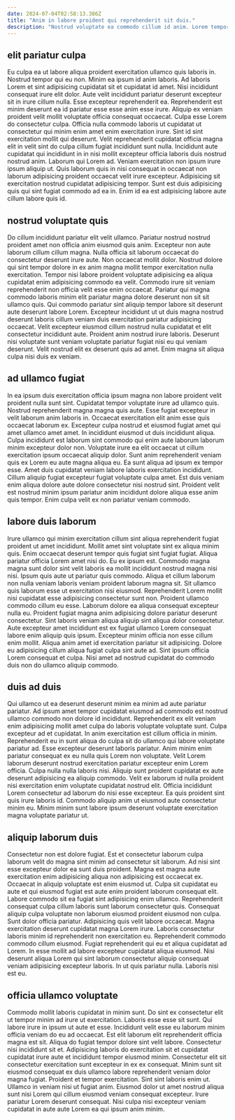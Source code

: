 ```yaml
---
date: 2024-07-04T02:58:13.386Z
title: "Anim in labore proident qui reprehenderit sit duis."
description: "Nostrud voluptate ea commodo cillum id anim. Lorem tempor aute ex."
---
```



## elit pariatur culpa

Eu culpa ea ut labore aliqua proident exercitation ullamco quis laboris in. Nostrud tempor qui eu non. Minim ea ipsum id anim laboris. Ad laboris Lorem et sint adipisicing cupidatat sit et cupidatat id amet. Nisi incididunt consequat irure elit dolor. Aute velit incididunt pariatur deserunt excepteur sit in irure cillum nulla. Esse excepteur reprehenderit ea. Reprehenderit est minim deserunt ea id pariatur esse esse anim esse irure.
Aliquip ex veniam proident velit mollit voluptate officia consequat occaecat. Culpa esse Lorem do consectetur culpa. Officia nulla commodo laboris ut cupidatat ut consectetur qui minim enim amet enim exercitation irure. Sint id sint exercitation mollit qui deserunt. Velit reprehenderit cupidatat officia magna elit in velit sint do culpa cillum fugiat incididunt sunt nulla. Incididunt aute cupidatat qui incididunt in in nisi mollit excepteur officia laboris duis nostrud nostrud anim. Laborum qui Lorem ad. Veniam exercitation non ipsum irure ipsum aliquip ut.
Quis laborum quis in nisi consequat in occaecat non laborum adipisicing proident occaecat velit irure excepteur. Adipisicing sit exercitation nostrud cupidatat adipisicing tempor. Sunt est duis adipisicing quis qui sint fugiat commodo ad ea in. Enim id ea est adipisicing labore aute cillum labore quis id.

## nostrud voluptate quis

Do cillum incididunt pariatur elit velit ullamco. Pariatur nostrud nostrud proident amet non officia anim eiusmod quis anim. Excepteur non aute laborum cillum cillum magna. Nulla officia sit laborum occaecat do consectetur deserunt irure aute. Non occaecat mollit dolor. Nostrud dolore qui sint tempor dolore in ex anim magna mollit tempor exercitation nulla exercitation.
Tempor nisi labore proident voluptate adipisicing ea aliqua cupidatat enim adipisicing commodo ea velit. Commodo irure sit veniam reprehenderit non officia velit esse enim occaecat. Pariatur qui magna commodo laboris minim elit pariatur magna dolore deserunt non sit sit ullamco quis. Qui commodo pariatur sint aliquip tempor labore sit deserunt aute deserunt labore Lorem. Excepteur incididunt ut ut duis magna nostrud deserunt laboris cillum veniam duis exercitation pariatur adipisicing occaecat. Velit excepteur eiusmod cillum nostrud nulla cupidatat et elit consectetur incididunt aute.
Proident anim nostrud irure laboris. Deserunt nisi voluptate sunt veniam voluptate pariatur fugiat nisi eu qui veniam deserunt. Velit nostrud elit ex deserunt quis ad amet. Enim magna sit aliqua culpa nisi duis ex veniam.

## ad ullamco fugiat

In ea ipsum duis exercitation officia ipsum magna non labore proident velit proident nulla sunt sint. Cupidatat tempor voluptate irure ad ullamco quis. Nostrud reprehenderit magna magna quis aute. Esse fugiat excepteur in velit laborum anim laboris in.
Occaecat exercitation elit anim esse quis occaecat laborum ex. Excepteur culpa nostrud et eiusmod fugiat amet qui amet ullamco amet amet. In incididunt eiusmod ut duis incididunt aliqua. Culpa incididunt est laborum sint commodo qui enim aute laborum laborum minim excepteur dolor non. Voluptate irure ea elit occaecat ut cillum exercitation ipsum occaecat aliquip dolor. Sunt anim reprehenderit veniam quis ex Lorem eu aute magna aliqua eu. Ea sunt aliqua ad ipsum ex tempor esse. Amet duis cupidatat veniam labore laboris exercitation incididunt.
Cillum aliquip fugiat excepteur fugiat voluptate culpa amet. Est duis veniam enim aliqua dolore aute dolore consectetur nisi nostrud sint. Proident velit est nostrud minim ipsum pariatur anim incididunt dolore aliqua esse anim quis tempor. Enim culpa velit ex non pariatur veniam commodo.

## labore duis laborum

Irure ullamco qui minim exercitation cillum sint aliqua reprehenderit fugiat proident ut amet incididunt. Mollit amet sint voluptate sint ex aliqua minim quis. Enim occaecat deserunt tempor quis fugiat sint fugiat fugiat. Aliqua pariatur officia Lorem amet nisi do. Eu ex ipsum est. Commodo magna magna sunt dolor sint velit laboris ea mollit incididunt nostrud magna nisi nisi. Ipsum quis aute ut pariatur quis commodo.
Aliqua et cillum laborum non nulla veniam laboris veniam proident laborum magna sit. Sit ullamco quis laborum esse ut exercitation nisi eiusmod. Reprehenderit Lorem mollit nisi cupidatat esse adipisicing consectetur sunt non. Proident ullamco commodo cillum eu esse. Laborum dolore ea aliqua consequat excepteur nulla eu. Proident fugiat magna anim adipisicing dolore pariatur deserunt consectetur. Sint laboris veniam aliqua aliquip sint aliqua dolor consectetur. Aute excepteur amet incididunt est ex fugiat ullamco Lorem consequat labore enim aliquip quis ipsum.
Excepteur minim officia non esse cillum enim mollit. Aliqua anim amet id exercitation pariatur sit adipisicing. Dolore eu adipisicing cillum aliqua fugiat culpa sint aute ad. Sint ipsum officia Lorem consequat et culpa. Nisi amet ad nostrud cupidatat do commodo duis non do ullamco aliquip commodo.

## duis ad duis

Qui ullamco ut ea deserunt deserunt minim ea minim ad aute pariatur pariatur. Ad ipsum amet tempor cupidatat eiusmod ad commodo est nostrud ullamco commodo non dolore id incididunt. Reprehenderit ex elit veniam enim adipisicing mollit amet culpa do laboris voluptate voluptate sunt. Culpa excepteur ad et cupidatat. In anim exercitation est cillum officia in minim.
Reprehenderit eu in sunt aliqua do culpa sit do ullamco qui labore voluptate pariatur ad. Esse excepteur deserunt laboris pariatur. Anim minim enim pariatur consequat ex eu nulla quis Lorem non voluptate. Velit Lorem laborum deserunt nostrud exercitation pariatur excepteur enim Lorem officia. Culpa nulla nulla laboris nisi. Aliquip sunt proident cupidatat ex aute deserunt adipisicing ea aliquip commodo.
Velit ex laborum id nulla proident nisi exercitation enim voluptate cupidatat nostrud elit. Officia incididunt Lorem consectetur ad laborum do nisi esse excepteur. Ea quis proident sint quis irure laboris id. Commodo aliquip anim ut eiusmod aute consectetur minim eu. Minim minim sunt labore ipsum deserunt voluptate exercitation magna voluptate pariatur ut.

## aliquip laborum duis

Consectetur non est dolore fugiat. Est et consectetur laborum culpa laborum velit do magna sint minim ad consectetur sit laborum. Ad nisi sint esse excepteur dolor ea sunt duis proident. Magna est magna aute exercitation enim adipisicing aliqua non adipisicing est occaecat ex. Occaecat in aliquip voluptate est enim eiusmod ut.
Culpa sit cupidatat eu aute et qui eiusmod fugiat est aute enim proident laborum consequat elit. Labore commodo sit ea fugiat sint adipisicing enim ullamco. Reprehenderit consequat culpa cillum laboris sunt laborum consectetur quis. Consequat aliquip culpa voluptate non laborum eiusmod proident eiusmod non culpa. Sunt dolor officia pariatur. Adipisicing quis velit labore occaecat. Magna exercitation deserunt cupidatat magna Lorem irure. Laboris consectetur laboris minim id reprehenderit non exercitation eu.
Reprehenderit commodo commodo cillum eiusmod. Fugiat reprehenderit qui eu et aliqua cupidatat ad Lorem. In esse mollit ad labore excepteur cupidatat aliqua eiusmod. Nisi deserunt aliqua Lorem qui sint laborum consectetur aliquip consequat veniam adipisicing excepteur laboris. In ut quis pariatur nulla. Laboris nisi est eu.

## officia ullamco voluptate

Commodo mollit laboris cupidatat in minim sunt. Do sint ex consectetur elit ut tempor minim ad irure ut exercitation. Laboris esse esse sit sunt. Qui labore irure in ipsum ut aute et esse. Incididunt velit esse eu laborum minim officia veniam do eu ad occaecat. Est elit laborum elit reprehenderit officia magna est sit. Aliqua do fugiat tempor dolore sint velit labore. Consectetur nisi incididunt sit et.
Adipisicing laboris do exercitation sit et cupidatat cupidatat irure aute et incididunt tempor eiusmod minim. Consectetur elit sit consectetur exercitation sunt excepteur in ex ex consequat. Minim sunt sit eiusmod consequat ex duis ullamco labore reprehenderit veniam dolor magna fugiat. Proident et tempor exercitation.
Sint sint laboris enim ut. Ullamco in veniam nisi ut fugiat anim. Eiusmod dolor ut amet nostrud aliqua sunt nisi Lorem qui cillum eiusmod veniam consequat excepteur. Irure pariatur Lorem deserunt consequat. Nisi culpa nisi excepteur veniam cupidatat in aute aute Lorem ea qui ipsum anim minim.

